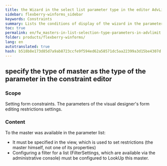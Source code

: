 ```yaml
--- 
title: the Wizard in the select list parameter type in the editor AdvLimit 
sidebar: flexberry-winforms_sidebar 
keywords: Constraints 
summary: Lists the conditions of display of the wizard in the parameter list in the form of job restrictions 
toc: true 
permalink: en/fw_masters-in-list-selection-type-parameters-in-advlimit.html 
folder: products/flexberry-winforms/ 
lang: en 
autotranslated: true 
hash: b518b8e173d85d7a9ab8723ccfe9f594ed62a58571dc5aa22399a3d15be4307d 
--- 
```


## specify the type of master as the type of the parameter in the constraint editor 
### Scope 
Setting form constraints. The parameters of the visual designer's form editing restrictions settings. 

### Content 
To the master was available in the parameter list: 

* It must be specified in the view, which is used to set restrictions (the master himself, not one of its properties) 
* Configuring a filter for a list (FilterSettings, which are available via the administrative console) must be configured to LookUp this master. 



